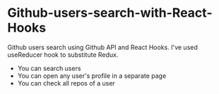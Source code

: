 # Github-users-search-with-React-Hooks
Github users search using Github API and React Hooks. I've used useReducer hook to substitute Redux.

* You can search users
* You can open any user's profile in a separate page
* You can check all repos of a user

